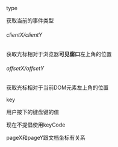 type

获取当前的事件类型

###### clientX/clientY

获取光标相对于浏览器**可见窗口**左上角的位置

###### offsetX/offsetY

获取光标相对于当前DOM元素左上角的位置

key

用户按下的键盘键的值

现在不提倡使用keyCode

pageX和pageY跟文档坐标有关系